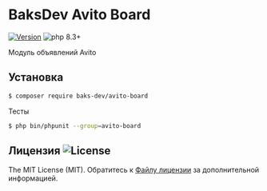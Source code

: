 # BaksDev Avito Board

[![Version](https://img.shields.io/badge/version-7.1.2-blue)](https://github.com/baks-dev/avito-board/releases)
![php 8.3+](https://img.shields.io/badge/php-min%208.3-red.svg)

Модуль объявлений Avito

## Установка

``` bash
$ composer require baks-dev/avito-board
```

Тесты

``` bash
$ php bin/phpunit --group=avito-board
```


## Лицензия ![License](https://img.shields.io/badge/MIT-green)

The MIT License (MIT). Обратитесь к [Файлу лицензии](LICENSE.md) за дополнительной информацией.
